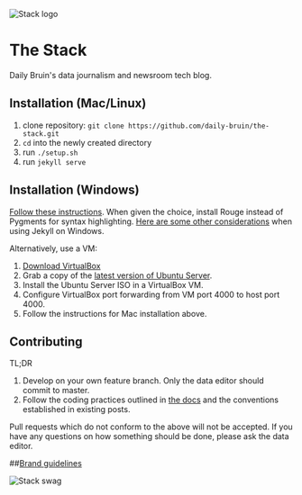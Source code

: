 ![Stack logo](https://raw.githubusercontent.com/daily-bruin/the-stack/master/img/nameplate%402x.png)

# The Stack

Daily Bruin's data journalism and newsroom tech blog.

## Installation (Mac/Linux)

1. clone repository: `git clone https://github.com/daily-bruin/the-stack.git`
2. `cd` into the newly created directory
3. run `./setup.sh`
3. run `jekyll serve`

## Installation (Windows)

[Follow these instructions](http://jekyll-windows.juthilo.com).
When given the choice, install Rouge instead of Pygments for syntax highlighting.
[Here are some other considerations](http://jekyllrb.com/docs/windows/) when
using Jekyll on Windows.

Alternatively, use a VM:

1. [Download VirtualBox](https://www.virtualbox.org)
2. Grab a copy of the [latest version of Ubuntu Server](http://www.ubuntu.com/download).
3. Install the Ubuntu Server ISO in a VirtualBox VM.
4. Configure VirtualBox port forwarding from VM port 4000 to host port 4000.
5. Follow the instructions for Mac installation above.

## Contributing

TL;DR

1. Develop on your own feature branch. Only the data editor should commit to master.
2. Follow the coding practices outlined in [the docs](https://github.com/daily-bruin/the-stack/tree/master/docs) and the conventions established in existing posts.

Pull requests which do not conform to the above will not be accepted. If you have any questions on how something should be done, please ask the data editor.

##[Brand guidelines](https://github.com/daily-bruin/brand/tree/master/stack)

![Stack swag](http://i.imgur.com/L5kgSYu.png)
